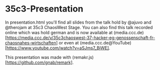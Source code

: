 # 35c3-Presentation

In presentation.html you'll find all slides from the talk hold by @ajuvo and @therojam at 35c3 ChaosWest Stage.
You can also find this talk recorded online which was hold german and is now available at (media.ccc.de)[https://media.ccc.de/v/35c3chaoswest-37-hacker-eg-genossenschaft-fr-chaosnahes-wirtschaften] or even at (media.ccc.de@YouTube)[https://www.youtube.com/watch?v=aSJms7_BjWE].

This presentation was made with (remakr.js)[https://github.com/gnab/remark].
